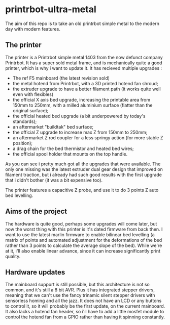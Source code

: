 # printrbot-ultra-metal
The aim of this repo is to take an old printrbot simple metal to the modern day with modern features.

## The printer
The printer is a Printrbot simple metal 1403 from the now defunct company Printrbot. It has a super sold metal frame, and is mechanically quite a good printer, which is why i want to update it.
It has recieved multiple upgrades : 
 * The ref F5 mainboard (the latest revision sold)
 * the metal hotend from Printrbot, with a 3D printed hotend fan shroud;
 * the extruder upgrade to have a better filament path (it works quite well even with flexibles)
 * the official  X axis bed upgrade, increasing the printable area from 150mm to 250mm, with a milled aluminium surface (flatter than the original surface);
 * the official heated bed upgrade (a bit underpowered by today's standards);
 * an aftermarket "buildtak" bed surface;
 * the official Z upgrade to increase max Z from 150mm to 250mm;
 * an aftermarket Z rod coupler for a less springy action (for more stable Z position);
 * a drag chain for the bed thermistor and heated bed wires;
 * the official spool holder that mounts on the top handle.
 
 As you can see i pretty much got all the upgrades that were available. The only one missing was the latest extruder dual gear design that improved on filament traction, but i already had such good results with the first upgrade that i didn't bother (it was a bit expensive too).
 
 The printer features a capacitive Z probe, and use it to do 3 points Z auto bed levelling.
 
## Aims of the project
The hardware is quite good, perhaps some upgrades will come later, but now the worst thing with this printer is it's dated firmware from back then. I want to use the latest marlin firmware to enable bilinear bed levelling (a matrix of points and automated adjustment for the deformations of the bed rather than 3 points to calculate the average slope of the bed).
While we're at it, i'll also enable linear advance, since it can increase significantly print quality.

## Hardware updates
The mainboard support is still possible, but this architecture is not so common, and it's still a 8 bit AVR. Plus it has integrated stepper drivers, meaning that we can't use the fancy trinamic silent stepper drivers with sensorless homing and all the jazz.
It does not have an LCD or any buttons to control it, so it will probably be the first update, on the current mainboard.
It also lacks a hotend fan header, so i'll have to add a little mosfet module to control the hotend fan from a GPIO rather than having it spinning constantly.

